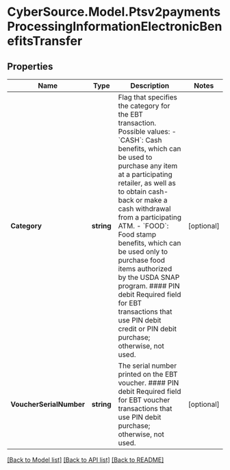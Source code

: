 # CyberSource.Model.Ptsv2paymentsProcessingInformationElectronicBenefitsTransfer
## Properties

Name | Type | Description | Notes
------------ | ------------- | ------------- | -------------
**Category** | **string** | Flag that specifies the category for the EBT transaction.  Possible values: - &#x60;CASH&#x60;: Cash benefits, which can be used to purchase any item at a participating retailer, as well as to obtain cash-back or make a cash withdrawal from a participating ATM. - &#x60;FOOD&#x60;: Food stamp benefits, which can be used only to purchase food items authorized by the USDA SNAP program.  #### PIN debit Required field for EBT transactions that use PIN debit credit or PIN debit purchase; otherwise, not used.  | [optional] 
**VoucherSerialNumber** | **string** | The serial number printed on the EBT voucher.  #### PIN debit Required field for EBT voucher transactions that use PIN debit purchase; otherwise, not used.  | [optional] 

[[Back to Model list]](../README.md#documentation-for-models) [[Back to API list]](../README.md#documentation-for-api-endpoints) [[Back to README]](../README.md)

